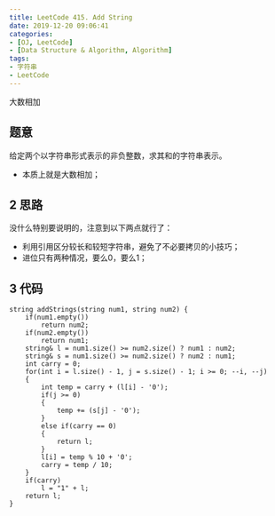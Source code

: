 ```yaml
---
title: LeetCode 415. Add String
date: 2019-12-20 09:06:41
categories:
- [OJ, LeetCode]
- [Data Structure & Algorithm, Algorithm]
tags:
- 字符串
- LeetCode
---
```

大数相加
<!-- more -->
## 题意
给定两个以字符串形式表示的非负整数，求其和的字符串表示。
- 本质上就是大数相加；
## 2 思路
没什么特别要说明的，注意到以下两点就行了：
- 利用引用区分较长和较短字符串，避免了不必要拷贝的小技巧；
- 进位只有两种情况，要么0，要么1；

## 3 代码
```
string addStrings(string num1, string num2) {
    if(num1.empty())
        return num2;
    if(num2.empty())
        return num1;
    string& l = num1.size() >= num2.size() ? num1 : num2;
    string& s = num1.size() >= num2.size() ? num2 : num1;
    int carry = 0;
    for(int i = l.size() - 1, j = s.size() - 1; i >= 0; --i, --j)
    {
        int temp = carry + (l[i] - '0');
        if(j >= 0)
        {
            temp += (s[j] - '0');
        }
        else if(carry == 0)
        {
            return l;
        }
        l[i] = temp % 10 + '0';
        carry = temp / 10;
    }
    if(carry)
        l = "1" + l;
    return l;
}
```
